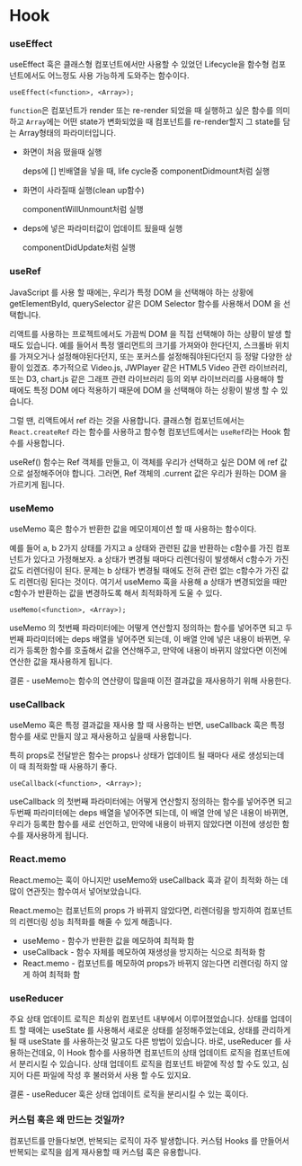 # Hook

### useEffect

useEffect 훅은 클래스형 컴포넌트에서만 사용할 수 있었던 Lifecycle을 함수형 컴포넌트에서도 어느정도 사용 가능하게 도와주는 함수이다.

```
useEffect(<function>, <Array>);
```

`function`은 컴포넌트가 render 또는 re-render 되었을 때 실행하고 싶은 함수를 의미하고 `Array`에는 어떤 state가 변화되었을 때 컴포넌트를 re-render할지 그 state를 담는 Array형태의 파라미터입니다.

- 화면이 처음 떴을때 실행

  deps에 [] 빈배열을 넣을 때, life cycle중 componentDidmount처럼 실행

- 화면이 사라질때 실행(clean up함수)

  componentWillUnmount처럼 실행

- deps에 넣은 파라미터값이 업데이트 됬을때 실행

  componentDidUpdate처럼 실행

### useRef

JavaScript 를 사용 할 때에는, 우리가 특정 DOM 을 선택해야 하는 상황에 getElementById, querySelector 같은 DOM Selector 함수를 사용해서 DOM 을 선택합니다.

리액트를 사용하는 프로젝트에서도 가끔씩 DOM 을 직접 선택해야 하는 상황이 발생 할 때도 있습니다. 예를 들어서 특정 엘리먼트의 크기를 가져와야 한다던지, 스크롤바 위치를 가져오거나 설정해야된다던지, 또는 포커스를 설정해줘야된다던지 등 정말 다양한 상황이 있겠죠. 추가적으로 Video.js, JWPlayer 같은 HTML5 Video 관련 라이브러리, 또는 D3, chart.js 같은 그래프 관련 라이브러리 등의 외부 라이브러리를 사용해야 할 때에도 특정 DOM 에다 적용하기 때문에 DOM 을 선택해야 하는 상황이 발생 할 수 있습니다.

그럴 땐, 리액트에서 ref 라는 것을 사용합니다. 클래스형 컴포넌트에서는 `React.createRef` 라는 함수를 사용하고 함수형 컴포넌트에서는 `useRef`라는 Hook 함수를 사용합니다.

useRef() 함수는 Ref 객체를 만들고, 이 객체를 우리가 선택하고 싶은 DOM 에 ref 값으로 설정해주어야 합니다. 그러면, Ref 객체의 .current 값은 우리가 원하는 DOM 을 가르키게 됩니다.

### useMemo

useMemo 훅은 함수가 반환한 값을 메모이제이션 할 때 사용하는 함수이다.

예를 들어 a, b 2가지 상태를 가지고 a 상태와 관련된 값을 반환하는 c함수를 가진 컴포넌트가 있다고 가정해보자. a 상태가 변경될 때마다 리렌더링이 발생해서 c함수가 가진 값도 리렌더링이 된다. 문제는 b 상태가 변경될 때에도 전혀 관련 없는 c함수가 가진 값도 리렌더링 된다는 것이다. 여기서 useMemo 훅을 사용해 a 상태가 변경되었을 때만 c함수가 반환하는 값을 변경하도록 해서 최적화하게 도울 수 있다.

```
useMemo(<function>, <Array>);
```

useMemo 의 첫번째 파라미터에는 어떻게 연산할지 정의하는 함수를 넣어주면 되고 두번째 파라미터에는 deps 배열을 넣어주면 되는데, 이 배열 안에 넣은 내용이 바뀌면, 우리가 등록한 함수를 호출해서 값을 연산해주고, 만약에 내용이 바뀌지 않았다면 이전에 연산한 값을 재사용하게 됩니다.

결론 - useMemo는 함수의 연산량이 많을때 이전 결과값을 재사용하기 위해 사용한다.

### useCallback

useMemo 훅은 특정 결과값을 재사용 할 때 사용하는 반면, useCallback 훅은 특정 함수를 새로 만들지 않고 재사용하고 싶을때 사용합니다.

특히 props로 전달받은 함수는 props나 상태가 업데이트 될 때마다 새로 생성되는데 이 때 최적화할 때 사용하기 좋다.

```
useCallback(<function>, <Array>);
```

useCallback 의 첫번째 파라미터에는 어떻게 연산할지 정의하는 함수를 넣어주면 되고 두번째 파라미터에는 deps 배열을 넣어주면 되는데, 이 배열 안에 넣은 내용이 바뀌면, 우리가 등록한 함수를 새로 선언하고, 만약에 내용이 바뀌지 않았다면 이전에 생성한 함수를 재사용하게 됩니다.

### React.memo

React.memo는 훅이 아니지만 useMemo와 useCallback 훅과 같이 최적화 하는 데 많이 연관짓는 함수여서 넣어보았습니다.

React.memo는 컴포넌트의 props 가 바뀌지 않았다면, 리렌더링을 방지하여 컴포넌트의 리렌더링 성능 최적화를 해줄 수 있게 해줍니다.

- useMemo - 함수가 반환한 값을 메모하여 최적화 함
- useCallback - 함수 자체를 메모하여 재생성을 방지하는 식으로 최적화 함
- React.memo - 컴포넌트를 메모하여 props가 바뀌지 않는다면 리렌더링 하지 않게 하여 최적화 함

### useReducer

주요 상태 업데이트 로직은 최상위 컴포넌트 내부에서 이루어졌었습니다. 상태를 업데이트 할 때에는 useState 를 사용해서 새로운 상태를 설정해주었는데요, 상태를 관리하게 될 때 useState 를 사용하는것 말고도 다른 방법이 있습니다. 바로, useReducer 를 사용하는건데요, 이 Hook 함수를 사용하면 컴포넌트의 상태 업데이트 로직을 컴포넌트에서 분리시킬 수 있습니다. 상태 업데이트 로직을 컴포넌트 바깥에 작성 할 수도 있고, 심지어 다른 파일에 작성 후 불러와서 사용 할 수도 있지요.

결론 - useReducer 훅은 상태 업데이트 로직을 분리시킬 수 있는 훅이다.

### 커스텀 훅은 왜 만드는 것일까?

컴포넌트를 만들다보면, 반복되는 로직이 자주 발생합니다. 커스텀 Hooks 를 만들어서 반복되는 로직을 쉽게 재사용할 때 커스텀 훅은 유용합니다.
